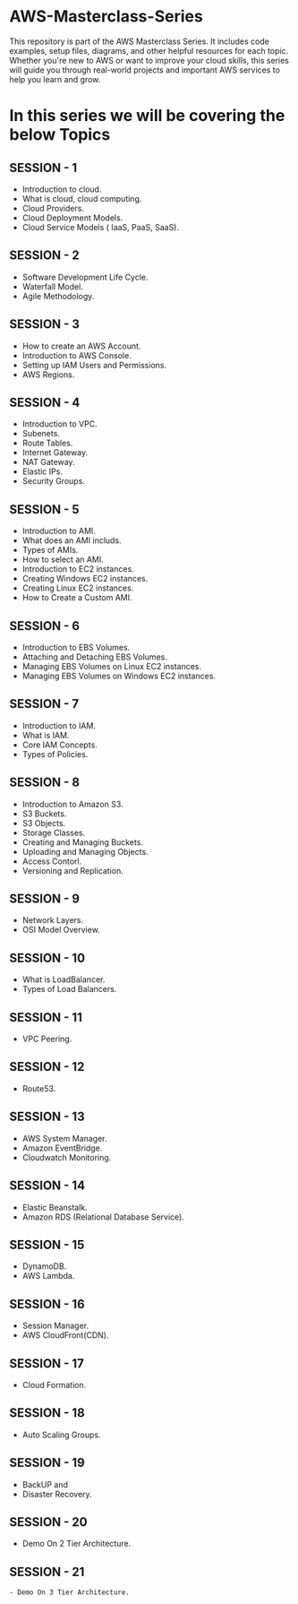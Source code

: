 # AWS-Masterclass-Series
This repository is part of the AWS Masterclass Series. It includes code examples, setup files, diagrams, and other helpful resources for each topic. Whether you're new to AWS or want to improve your cloud skills, this series will guide you through real-world projects and important AWS services to help you learn and grow.

# In this series we will be covering the below Topics  

## SESSION - 1  
  - Introduction to cloud.
  - What is cloud, cloud computing.
  - Cloud Providers.
  - Cloud Deployment Models.
  - Cloud Service Models ( IaaS, PaaS, SaaS).

## SESSION - 2  
  - Software Development Life Cycle.
  - Waterfall Model.
  - Agile Methodology.

## SESSION - 3  
  - How to create an AWS Account.
  - Introduction to AWS Console.
  - Setting up IAM Users and Permissions.
  - AWS Regions.

## SESSION - 4  
  - Introduction to VPC.
  - Subenets.
  - Route Tables.
  - Internet Gateway.
  - NAT Gateway.
  - Elastic IPs.
  - Security Groups.

## SESSION - 5
  - Introduction to AMI.
  - What does an AMI includs.
  - Types of AMIs.
  - How to select an AMI.
  - Introduction to EC2 instances.
  - Creating Windows EC2 instances.
  - Creating Linux EC2 instances.
  - How to Create a Custom AMI.

## SESSION - 6  
  - Introduction to EBS Volumes.
  - Attaching and Detaching EBS Volumes.
  - Managing EBS Volumes on Linux EC2 instances.
  - Managing EBS Volumes on Windows EC2 instances.

## SESSION - 7  
  - Introduction to IAM.
  - What is IAM.
  - Core IAM Concepts.
  - Types of Policies.

## SESSION - 8  
  - Introduction to Amazon S3.
  - S3 Buckets.
  - S3 Objects.
  - Storage Classes.
  - Creating and Managing Buckets.
  - Uploading and Managing Objects.
  - Access Contorl.
  - Versioning and Replication.

## SESSION - 9  
  - Network Layers.
  - OSI Model Overview.

## SESSION - 10  
  - What is LoadBalancer.
  - Types of Load Balancers.

## SESSION - 11  
  - VPC Peering.

## SESSION - 12  
  - Route53.

## SESSION - 13  
  - AWS System Manager.
  - Amazon EventBridge.
  - Cloudwatch Monitoring.

## SESSION - 14  
  - Elastic Beanstalk.
  - Amazon RDS (Relational Database Service).

## SESSION - 15  
  - DynamoDB.
  - AWS Lambda.

## SESSION - 16    
  -  Session Manager.
  -  AWS CloudFront(CDN).

## SESSION - 17    
  - Cloud Formation.

## SESSION - 18    
  - Auto Scaling Groups.

## SESSION - 19    
  - BackUP and
  - Disaster Recovery.

## SESSION - 20    
  - Demo On 2 Tier Architecture.

## SESSION - 21    
    - Demo On 3 Tier Architecture.

  
  

  
